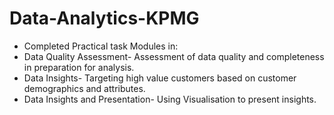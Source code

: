 # Data-Analytics-KPMG
* Completed Practical task Modules in:
* Data Quality Assessment- Assessment of data quality and completeness in preparation for analysis.
* Data Insights- Targeting high value customers based on customer demographics and attributes.
* Data Insights and Presentation- Using Visualisation to present insights.
